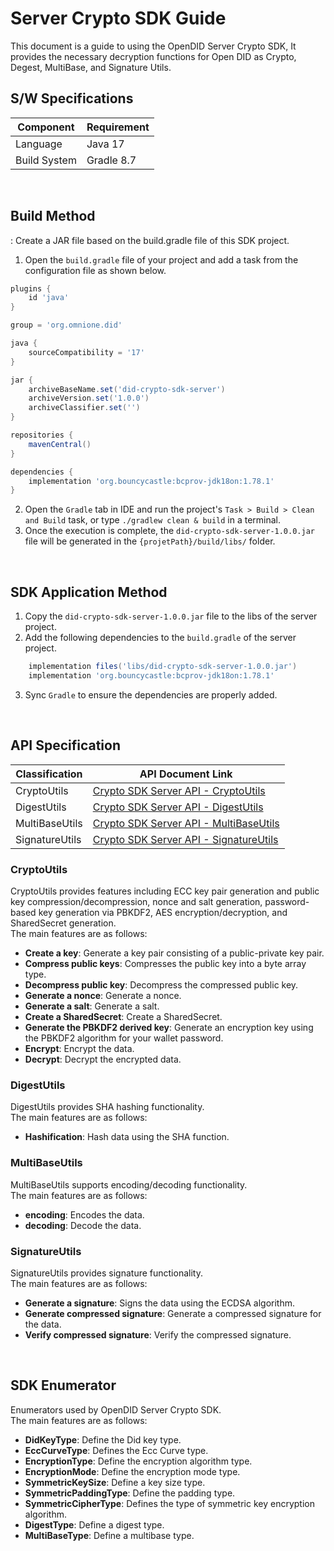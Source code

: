 # Server Crypto SDK Guide
This document is a guide to using the OpenDID Server Crypto SDK, 
It provides the necessary decryption functions for Open DID as Crypto, Degest, MultiBase, and Signature Utils.


## S/W Specifications
| Component | Requirement     |
|------|----------------------------|
| Language  | Java 17|
| Build System  | Gradle 8.7 |

<br>

## Build Method
: Create a JAR file based on the build.gradle file of this SDK project.
1. Open the `build.gradle` file of your project and add a task from the configuration file as shown below.

```groovy
plugins {
    id 'java'
}

group = 'org.omnione.did'

java {
    sourceCompatibility = '17'
}

jar {
    archiveBaseName.set('did-crypto-sdk-server') 
    archiveVersion.set('1.0.0')
    archiveClassifier.set('') 
}

repositories {
    mavenCentral()	
}

dependencies {
    implementation 'org.bouncycastle:bcprov-jdk18on:1.78.1'
}
```

2. Open the `Gradle` tab in IDE and run the project's `Task > Build > Clean and Build` task, or type `./gradlew clean & build` in a terminal.
3. Once the execution is complete, the `did-crypto-sdk-server-1.0.0.jar` file will be generated in the `{projetPath}/build/libs/` folder.

<br>

## SDK Application Method
1. Copy the `did-crypto-sdk-server-1.0.0.jar` file to the libs of the server project.
2. Add the following dependencies to the `build.gradle` of the server project.

```groovy
    implementation files('libs/did-crypto-sdk-server-1.0.0.jar')
    implementation 'org.bouncycastle:bcprov-jdk18on:1.78.1'
```
3. Sync `Gradle` to ensure the dependencies are properly added.

<br>

## API Specification
| Classification | API Document Link |
|------|----------------------------|
| CryptoUtils | [Crypto SDK Server API - CryptoUtils ](docs/CRYPTO_SDK-SERVER_API.md) |
| DigestUtils | [Crypto SDK Server API - DigestUtils ](docs/CRYPTO_SDK-SERVER_API.md) |
| MultiBaseUtils  | [Crypto SDK Server API - MultiBaseUtils](docs/CRYPTO_SDK-SERVER_API.md)  |
| SignatureUtils | [Crypto SDK Server API - SignatureUtils](docs/CRYPTO_SDK-SERVER_API.md)  |

### CryptoUtils
CryptoUtils provides features including ECC key pair generation and public key compression/decompression, nonce and salt generation, password-based key generation via PBKDF2, AES encryption/decryption, and SharedSecret generation.
<br>The main features are as follows:

* <b>Create a key</b>: Generate a key pair consisting of a public-private key pair.
* <b>Compress public keys</b>: Compresses the public key into a byte array type.
* <b>Decompress public key</b>: Decompress the compressed public key.
* <b>Generate a nonce</b>: Generate a nonce.
* <b>Generate a salt</b>: Generate a salt.
* <b>Create a SharedSecret</b>: Create a SharedSecret.
* <b>Generate the PBKDF2 derived key</b>: Generate an encryption key using the PBKDF2 algorithm for your wallet password.
* <b>Encrypt</b>: Encrypt the data.
* <b>Decrypt</b>: Decrypt the encrypted data.



### DigestUtils
DigestUtils provides SHA hashing functionality.
<br>The main features are as follows:

* <b>Hashification</b>: Hash data using the SHA function.
  
### MultiBaseUtils
MultiBaseUtils supports encoding/decoding functionality.
<br>The main features are as follows:

* <b>encoding</b>: Encodes the data.
* <b>decoding</b>: Decode the data.

### SignatureUtils
SignatureUtils provides signature functionality.
<br>The main features are as follows:

* <b>Generate a signature</b>: Signs the data using the ECDSA algorithm.
* <b>Generate compressed signature</b>: Generate a compressed signature for the data.
* <b>Verify compressed signature</b>: Verify the compressed signature.

<br>

## SDK Enumerator
Enumerators used by OpenDID Server Crypto SDK.
<br>The main features are as follows:

* <b>DidKeyType</b>: Define the Did key type.
* <b>EccCurveType</b>: Defines the Ecc Curve type.
* <b>EncryptionType</b>: Define the encryption algorithm type.
* <b>EncryptionMode</b>: Define the encryption mode type.
* <b>SymmetricKeySize</b>: Define a key size type.
* <b>SymmetricPaddingType</b>: Define the padding type.
* <b>SymmetricCipherType</b>:  Defines the type of symmetric key encryption algorithm.
* <b>DigestType</b>: Define a digest type.
* <b>MultiBaseType</b>: Define a multibase type.